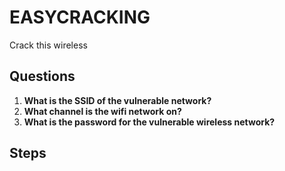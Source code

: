# EASYCRACKING
Crack this wireless

## Questions
1. **What is the SSID of the vulnerable network?**
2. **What channel is the wifi network on?**
3. **What is the password for the vulnerable wireless network?**

## Steps
